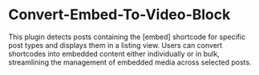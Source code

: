 # Convert-Embed-To-Video-Block
This plugin detects posts containing the [embed] shortcode for specific post types and displays them in a listing view. Users can convert shortcodes into embedded content either individually or in bulk, streamlining the management of embedded media across selected posts.
